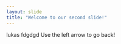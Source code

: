 ```yaml
---
layout: slide
title: "Welcome to our second slide!"
---
```

lukas fdgdgd
Use the left arrow to go back!

